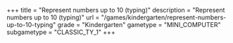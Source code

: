 +++
title = "Represent numbers up to 10 (typing)"
description = "Represent numbers up to 10 (typing)"
url = "/games/kindergarten/represent-numbers-up-to-10-typing"
grade = "Kindergarten"
gametype = "MINI_COMPUTER"
subgametype = "CLASSIC_TY_1"
+++